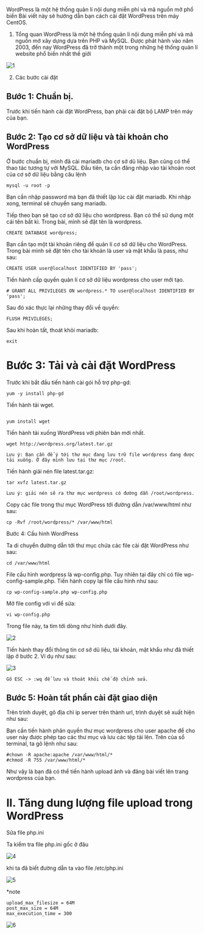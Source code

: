 WordPress là một hệ thống quản lí nội dung miễn phí và mã nguồn mở phổ biến Bài viết này sẽ hướng dẫn bạn cách cài đặt WordPress trên máy CentOS.

1. Tổng quan
WordPress là một hệ thống quản lí nội dung miễn phí và mã nguồn mở xây dựng dựa trên PHP và MySQL. Được phát hành vào năm 2003, đến nay WordPress đã trở thành một trong những hệ thống quản lí website phổ biến nhất thế giới 

![1](https://f5-zpcloud.zdn.vn/7787083733738461190/fc8e054be3132e4d7702.jpg)

2. Các bước cài đặt

## Bước 1: Chuẩn bị.

Trước khi tiến hành cài đặt WordPress, bạn phải cài đặt bộ LAMP trên máy của bạn.

## Bước 2: Tạo cơ sở dữ liệu và tài khoản cho WordPress

Ở bước chuẩn bị, mình đã cài mariadb cho cơ sở dũ liệu. Bạn cũng có thể thao tác tương tự với MySQL. Đầu tiên, ta cần đăng nhập vào tài khoản root của cơ sở dữ liệu bằng câu lệnh

```
mysql -u root -p
```
Bạn cần nhập password mà bạn đã thiết lập lúc cài đặt mariadb. Khi nhập xong, terminal sẽ chuyển sang mariadb.

Tiếp theo bạn sẽ tạo cơ sở dữ liệu cho wordpress. Bạn có thể sử dụng một cái tên bất kì. Trong bài, mình sẽ đặt tên là wordpress.
```
CREATE DATABASE wordpress;
```
Bạn cần tạo một tài khoản riêng để quản lí cơ sở dữ liệu cho WordPress. Trong bài mình sẽ đặt tên cho tài khoản là user và mật khẩu là pass, như sau:
```
CREATE USER user@localhost IDENTIFIED BY 'pass';
```
Tiến hành cấp quyền quản lí cơ sở dữ liệu wordpress cho user mới tạo.
```
# GRANT ALL PRIVILEGES ON wordpress.* TO user@localhost IDENTIFIED BY 'pass';
```
Sau đó xác thực lại những thay đổi về quyền:
```
FLUSH PRIVILEGES;
```
Sau khi hoàn tất, thoát khỏi mariadb:
```
exit
```

# Bước 3: Tải và cài đặt WordPress
Trước khi bắt đầu tiến hành cài gói hỗ trợ php-gd:
```
yum -y install php-gd
```
Tiến hành tải wget.
```

yum install wget 
```
Tiến hành tải xuống WordPress với phiên bản mới nhất.
```
wget http://wordpress.org/latest.tar.gz
```
`Lưu ý: Bạn cần để ý tới thư mục đang lưu trữ file wordpress đang được tải xuống. Ở đây mình lưu tại thư mục /root.`

Tiến hành giải nén file latest.tar.gz:
```
tar xvfz latest.tar.gz
```
`Lưu ý: giải nén sẽ ra thư mục wordpress có đường dẫn /root/wordpress.`

Copy các file trong thư mục WordPress tới đường dẫn /var/www/html như sau:
```
cp -Rvf /root/wordpress/* /var/www/html
```
Bước 4: Cấu hình WordPress

Ta di chuyển đường dẫn tới thư mục chứa các file cài đặt WordPress như sau:
```
cd /var/www/html
```
File cấu hình wordpress là wp-config.php. Tuy nhiên tại đây chỉ có file wp-config-sample.php. Tiến hành copy lại file cấu hình như sau:
```
cp wp-config-sample.php wp-config.php
```
Mở file config với vi để sửa:
```
vi wp-config.php
```
Trong file này, ta tìm tới dòng như hình dưới đây.

![2](https://f5-zpcloud.zdn.vn/6449137480141389355/bfbdc2782420e97eb031.jpg)

Tiến hành thay đổi thông tin cơ sở dũ liệu, tài khoản, mật khẩu như đã thiết lập ở bước 2. Ví dụ như sau:

![3](https://f4-zpcloud.zdn.vn/1034560763267611156/73963950df0812564b19.jpg)

`Gõ ESC -> :wq để lưu và thoát khỏi chế độ chỉnh sửa.`

## Bước 5: Hoàn tất phần cài đặt giao diện

Trên trình duyệt, gõ địa chỉ ip server trên thành url, trình duyệt sẽ xuất hiện như sau:

Bạn cần tiến hành phân quyền thư mục wordpress cho user apache để cho user này được phép tạo các thư mục và lưu các tệp tải lên. Trên của sổ terminal, ta gõ lệnh như sau:

```
#chown -R apache:apache /var/www/html/*
#chmod -R 755 /var/www/html/*
```
Như vậy là bạn đã có thể tiến hành upload ảnh và đăng bài viết lên trang wordpress của bạn.

# II. Tăng dung lượng file upload trong WordPress

Sửa file php.ini

Ta kiểm tra file php.ini gốc ở đâu

![4](https://f5-zpcloud.zdn.vn/6820727186430358477/69bd347ad2221f7c4633.jpgg) 

khi ta đã biết đường dẫn ta vào file /etc/php.ini

![5](https://f4-zpcloud.zdn.vn/7759155502886004446/a8117ec9989155cf0c80.jpg)

*note
``` 
upload_max_filesize = 64M
post_max_size = 64M
max_execution_time = 300
```
![6](https://f5-zpcloud.zdn.vn/212408421361587262/d31142c9a49169cf3080.jpg)

